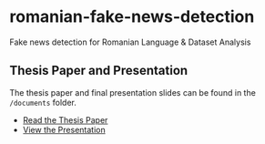 # romanian-fake-news-detection
Fake news detection for Romanian Language &amp; Dataset Analysis 

## Thesis Paper and Presentation

The thesis paper and final presentation slides can be found in the `/documents` folder.

* [Read the Thesis Paper](./documents/A_Comparative_Analysis_of_Text_Representation_Methods_for_Romanian_Fake_News_Detection.pdf)
* [View the Presentation](./documents/Presentation.pptx)
